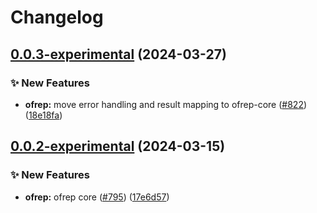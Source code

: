 # Changelog

## [0.0.3-experimental](https://github.com/open-feature/js-sdk-contrib/compare/ofrep-core-v0.0.2-experimental...ofrep-core-v0.0.3-experimental) (2024-03-27)


### ✨ New Features

* **ofrep:** move error handling and result mapping to ofrep-core ([#822](https://github.com/open-feature/js-sdk-contrib/issues/822)) ([18e18fa](https://github.com/open-feature/js-sdk-contrib/commit/18e18fa5f113d064521165cf3a716913a814e8cc))

## [0.0.2-experimental](https://github.com/open-feature/js-sdk-contrib/compare/ofrep-core-v0.0.1-experimental...ofrep-core-v0.0.2-experimental) (2024-03-15)


### ✨ New Features

* **ofrep:** ofrep core ([#795](https://github.com/open-feature/js-sdk-contrib/issues/795)) ([17e6d57](https://github.com/open-feature/js-sdk-contrib/commit/17e6d57e43280a73f8c5f30fddc0447a900e3c79))
